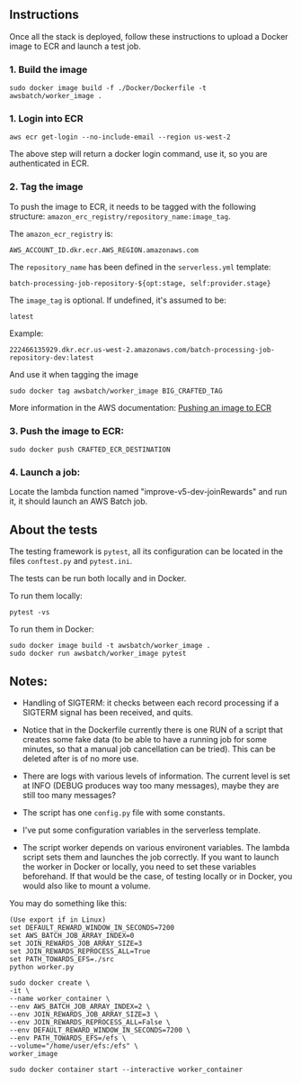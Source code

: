 
## Instructions
Once all the stack is deployed, follow these instructions to upload a Docker image to ECR and launch a test job.

### 1. Build the image
```
sudo docker image build -f ./Docker/Dockerfile -t awsbatch/worker_image .
```

### 1. Login into ECR
```
aws ecr get-login --no-include-email --region us-west-2
```

The above step will return a docker login command, use it, so you are authenticated in ECR.


### 2. Tag the image
To push the image to ECR, it needs to be tagged with the following structure:
 `amazon_erc_registry/repository_name:image_tag`.

The `amazon_ecr_registry` is:

    AWS_ACCOUNT_ID.dkr.ecr.AWS_REGION.amazonaws.com

The `repository_name` has been defined in the `serverless.yml` template:

    batch-processing-job-repository-${opt:stage, self:provider.stage}

The `image_tag` is optional. If undefined, it's assumed to be:

    latest

Example:
```
222466135929.dkr.ecr.us-west-2.amazonaws.com/batch-processing-job-repository-dev:latest
```
And use it when tagging the image
```
sudo docker tag awsbatch/worker_image BIG_CRAFTED_TAG
```
More information in the AWS documentation: [Pushing an image to ECR](https://docs.aws.amazon.com/AmazonECR/latest/userguide/docker-push-ecr-image.html)
### 3. Push the image to ECR:
```
sudo docker push CRAFTED_ECR_DESTINATION
```

### 4. Launch a job:
Locate the lambda function named "improve-v5-dev-joinRewards" and run it, it should launch an AWS Batch job.


## About the tests

The testing framework is `pytest`, all its configuration can be located in the files `conftest.py` and `pytest.ini`.

The tests can be run both locally and in Docker. 

To run them locally:
```
pytest -vs
```

To run them in Docker:
```
sudo docker image build -t awsbatch/worker_image .
sudo docker run awsbatch/worker_image pytest
```

## Notes:
- Handling of SIGTERM: it checks between each record processing if a SIGTERM signal has been received, and quits.
- Notice that in the Dockerfile currently there is one RUN of a script that creates some fake data (to be able to have a running job for some minutes, so that a manual job cancellation can be tried). This can be deleted after is  of no more use.
- There are logs with various levels of information. The current level is set at INFO (DEBUG produces way too many messages), maybe they are still too many messages?
- The script has one `config.py` file with some constants.

- I've put some configuration variables in the serverless template.
- The script worker depends on various environent variables. The lambda script sets them and launches the job correctly. If you want to launch the worker in Docker or locally, you need to set these variables beforehand. If that would be the case, of testing locally or in Docker, you would also like to mount a volume.

You may do something like this:
```
(Use export if in Linux)
set DEFAULT_REWARD_WINDOW_IN_SECONDS=7200
set AWS_BATCH_JOB_ARRAY_INDEX=0
set JOIN_REWARDS_JOB_ARRAY_SIZE=3
set JOIN_REWARDS_REPROCESS_ALL=True
set PATH_TOWARDS_EFS=./src
python worker.py
```

```
sudo docker create \
-it \
--name worker_container \
--env AWS_BATCH_JOB_ARRAY_INDEX=2 \
--env JOIN_REWARDS_JOB_ARRAY_SIZE=3 \
--env JOIN_REWARDS_REPROCESS_ALL=False \
--env DEFAULT_REWARD_WINDOW_IN_SECONDS=7200 \
--env PATH_TOWARDS_EFS=/efs \
--volume="/home/user/efs:/efs" \
worker_image

sudo docker container start --interactive worker_container
```